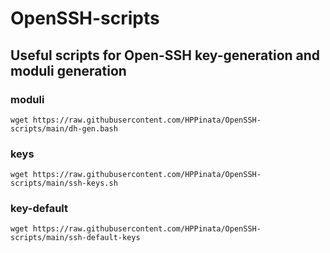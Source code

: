 # OpenSSH-scripts
## Useful scripts for Open-SSH key-generation and moduli generation
### moduli
```
wget https://raw.githubusercontent.com/HPPinata/OpenSSH-scripts/main/dh-gen.bash
```

### keys
```
wget https://raw.githubusercontent.com/HPPinata/OpenSSH-scripts/main/ssh-keys.sh
```

### key-default
```
wget https://raw.githubusercontent.com/HPPinata/OpenSSH-scripts/main/ssh-default-keys
```
